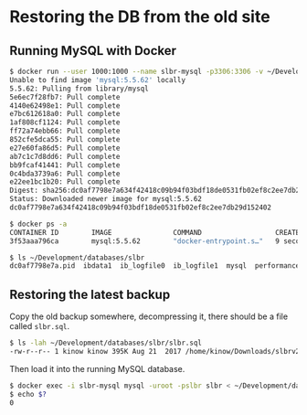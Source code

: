 # Restoring the DB from the old site

## Running MySQL with Docker

```bash
$ docker run --user 1000:1000 --name slbr-mysql -p3306:3306 -v ~/Development/databases/slbr:/var/lib/mysql -e MYSQL_ROOT_HOST=% -e MYSQL_ROOT_PASSWORD=slbr -e MYSQL_DATABASE=slbr -d mysql:5.5.62
Unable to find image 'mysql:5.5.62' locally
5.5.62: Pulling from library/mysql
5e6ec7f28fb7: Pull complete 
4140e62498e1: Pull complete 
e7bc612618a0: Pull complete 
1af808cf1124: Pull complete 
ff72a74ebb66: Pull complete 
852cfe5dca55: Pull complete 
e27e60fa86d5: Pull complete 
ab7c1c7d8dd6: Pull complete 
bb9fcaf41441: Pull complete 
0c4bda3739a6: Pull complete 
e22ee1bc1b20: Pull complete 
Digest: sha256:dc0af7798e7a634f42418c09b94f03bdf18de0531fb02ef8c2ee7db29d152402
Status: Downloaded newer image for mysql:5.5.62
dc0af7798e7a634f42418c09b94f03bdf18de0531fb02ef8c2ee7db29d152402

$ docker ps -a
CONTAINER ID        IMAGE               COMMAND                  CREATED             STATUS              PORTS               NAMES
3f53aaa796ca        mysql:5.5.62        "docker-entrypoint.s…"   9 seconds ago       Up 7 seconds        3306/tcp            slbr-mysql

$ ls ~/Development/databases/slbr
dc0af7798e7a.pid  ibdata1  ib_logfile0  ib_logfile1  mysql  performance_schema  slbr
```

## Restoring the latest backup

Copy the old backup somewhere, decompressing it, there should be a file called `slbr.sql`.

```bash
$ ls -lah ~/Development/databases/slbr/slbr.sql
-rw-r--r-- 1 kinow kinow 395K Aug 21  2017 /home/kinow/Downloads/slbrv2/slbr.sql
```

Then load it into the running MySQL database.

```bash
$ docker exec -i slbr-mysql mysql -uroot -pslbr slbr < ~/Development/databases/slbr/slbr.sql
$ echo $?
0
```
